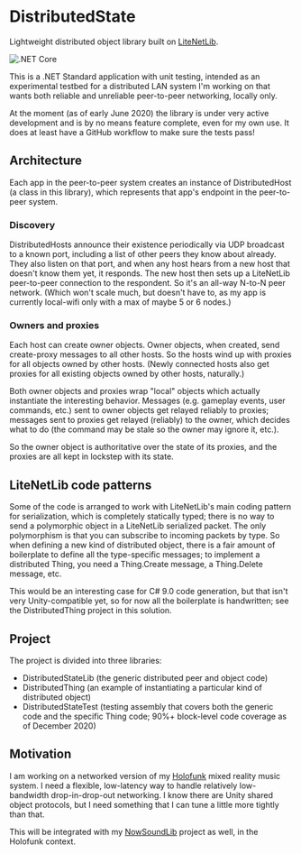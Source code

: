 # DistributedState
Lightweight distributed object library built on [LiteNetLib](https://github.com/RevenantX/LiteNetLib).

![.NET Core](https://github.com/RobJellinghaus/DistributedState/workflows/.NET%20Core/badge.svg)

This is a .NET Standard application with unit testing, intended as an experimental testbed for
a distributed LAN system I'm working on that wants both reliable and unreliable peer-to-peer
networking, locally only.

At the moment (as of early June 2020) the library is under very active development and is by no
means feature complete, even for my own use.  It does at least have a GitHub workflow to make sure
the tests pass!

## Architecture

Each app in the peer-to-peer system creates an instance of DistributedHost (a class
in this library), which represents that app's endpoint in the peer-to-peer system.

### Discovery

DistributedHosts announce their existence periodically via UDP broadcast to a known port, including
a list of other peers they know about already.  They also listen on that port, and when any host
hears from a new host that doesn't know them yet, it responds. The new host then sets up a
LiteNetLib peer-to-peer connection to the respondent. So it's an all-way N-to-N peer network.
(Which won't scale much, but doesn't have to, as my app is currently local-wifi only with a max
of maybe 5 or 6 nodes.)

### Owners and proxies

Each host can create owner objects. Owner objects, when created, send create-proxy
messages to all other hosts. So the hosts wind up with proxies for all objects owned by other hosts.
(Newly connected hosts also get proxies for all existing objects owned by other hosts, naturally.)

Both owner objects and proxies wrap "local" objects which actually instantiate the interesting
behavior. Messages (e.g. gameplay events, user commands, etc.) sent to owner objects get relayed
reliably to proxies; messages sent to proxies get relayed (reliably) to the owner, which decides
what to do (the command may be stale so the owner may ignore it, etc.).

So the owner object is authoritative over the state of its proxies, and the proxies are all kept in
lockstep with its state.

## LiteNetLib code patterns

Some of the code is arranged to work with LiteNetLib's main coding pattern for serialization,
which is completely statically typed; there is no way to send a polymorphic object in a LiteNetLib
serialized packet. The only polymorphism is that you can subscribe to incoming packets by type.
So when defining a new kind of distributed object, there is a fair amount of boilerplate to define
all the type-specific messages; to implement a distributed Thing, you need a Thing.Create message,
a Thing.Delete message, etc. 

This would be an interesting case for C# 9.0 code generation, but that isn't very Unity-compatible
yet, so for now all the boilerplate is handwritten; see the DistributedThing project in this solution.

## Project

The project is divided into three libraries:

- DistributedStateLib (the generic distributed peer and object code)
- DistributedThing (an example of instantiating a particular kind of distributed object)
- DistributedStateTest (testing assembly that covers both the generic code and the specific Thing code;
  90%+ block-level code coverage as of December 2020)

## Motivation

I am working on a networked version of my [Holofunk](http://holofunk.com) mixed reality music
system. I need a flexible, low-latency way to handle relatively low-bandwidth drop-in-drop-out
networking.  I know there are Unity shared object protocols, but I need something that I can tune
a little more tightly than that.

This will be integrated with my [NowSoundLib](https://github.com/RobJellinghaus/NowSoundLib) project
as well, in the Holofunk context.
